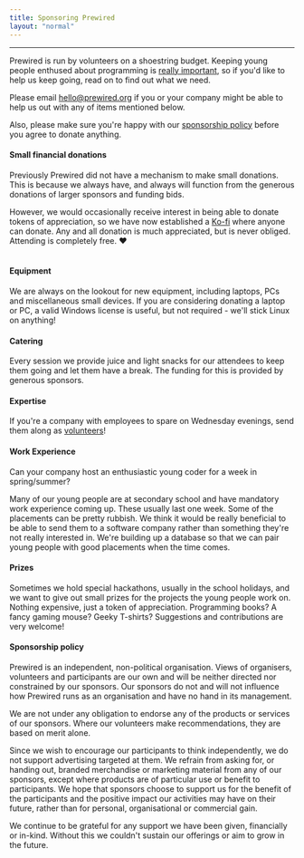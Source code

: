 ```yaml
---
title: Sponsoring Prewired
layout: "normal"
---
```


---

Prewired is run by volunteers on a shoestring budget. Keeping young people enthused about programming is [really important](/about-us#why-do-we-do-this), so if you'd like to help us keep going, read on to find out what we need.

Please email hello@prewired.org if you or your company might be able to help us out with any of items mentioned below.

Also, please make sure you're happy with our [sponsorship policy](#sponsorship-policy) before you agree to donate anything.

#### Small financial donations

Previously Prewired did not have a mechanism to make small donations. This is because we always have, and always will function from the generous donations of larger sponsors and funding bids. 

However, we would occasionally receive interest in being able to donate tokens of appreciation, so we have now established a [Ko-fi](https://ko-fi.com/prewired) where anyone can donate. Any and all donation is much appreciated, but is never obliged. Attending is completely free. ♥
<br><br>
<script type='text/javascript' src='https://storage.ko-fi.com/cdn/widget/Widget_2.js'></script><script type='text/javascript'>kofiwidget2.init('Support Prewired on Ko-fi', '#29abe0', 'S6S35YATV');kofiwidget2.draw();</script> 

#### Equipment

We are always on the lookout for new equipment, including laptops, PCs and miscellaneous small devices. If you are considering donating a laptop or PC, a valid Windows license is useful, but not required - we'll stick Linux on anything!

#### Catering

Every session we provide juice and light snacks for our attendees to keep them going and let them have a break. The funding for this is provided by generous sponsors.

#### Expertise

If you're a company with employees to spare on Wednesday evenings, send them along as [volunteers](/volunteer)!

<!-- ## Transport

Annually we take part in [Young Rewired State](http://www.festivalofco.de), which culminates in a gathering of hundreds of young people at one location in the UK. Depending on where, a coach can cost between £400 and £1000 for the whole group, and we don't want any kids to miss out because they can cover their share. -->

#### Work Experience

Can your company host an enthusiastic young coder for a week in spring/summer?

Many of our young people are at secondary school and have mandatory work experience coming up. These usually last one week. Some of the placements can be pretty rubbish. We think it would be really beneficial to be able to send them to a software company rather than something they're not really interested in. We're building up a database so that we can pair young people with good placements when the time comes.

#### Prizes

Sometimes we hold special hackathons, usually in the school holidays, and we want to give out small prizes for the projects the young people work on. Nothing expensive, just a token of appreciation. Programming books? A fancy gaming mouse? Geeky T-shirts? Suggestions and contributions are very welcome!

#### Sponsorship policy

Prewired is an independent, non-political organisation. Views of organisers, volunteers and participants are our own and will be neither directed nor constrained by our sponsors. Our sponsors do not and will not influence how Prewired runs as an organisation and have no hand in its management.

We are not under any obligation to endorse any of the products or services of our sponsors. Where our volunteers make recommendations, they are based on merit alone.

Since we wish to encourage our participants to think independently, we do not support advertising targeted at them. We refrain from asking for, or handing out, branded merchandise or marketing material from any of our sponsors, except where products are of particular use or benefit to participants. We hope that sponsors choose to support us for the benefit of the participants and the positive impact our activities may have on their future, rather than for personal, organisational or commercial gain.

We continue to be grateful for any support we have been given, financially or in-kind. Without this we couldn't sustain our offerings or aim to grow in the future.